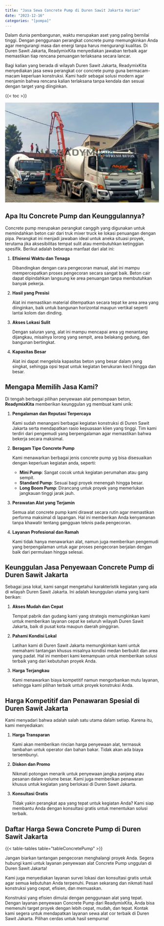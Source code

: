 ```yaml
---
title: "Jasa Sewa Concrete Pump di Duren Sawit Jakarta Harian"
date: "2023-12-16"
categories: "[pompa]"
---
```


Dalam dunia pembangunan, waktu merupakan aset yang paling bernilai tinggi. Dengan penggunaan perangkat concrete pump memungkinkan Anda agar mengurangi masa dan energi tanpa harus mengurangi kualitas. Di Duren Sawit Jakarta, ReadymixKita menyediakan jawaban terbaik agar memastikan tiap rencana penuangan terlaksana secara lancar.

Bagi kalian yang berada di wilayah Duren Sawit Jakarta, ReadymixKita menyediakan jasa sewa perangkat cor concrete pump guna bermacam-macam keperluan konstruksi. Kami hadir sebagai solusi modern agar menjamin bahwa rencana kalian terlaksana tanpa kendala dan sesuai dengan target yang diinginkan.

{{< toc >}}

![Jasa Sewa Concrete Pump di Duren Sawit Jakarta Harian](/images/pompa/sewa-pompa-20.jpg)

## Apa Itu Concrete Pump dan Keunggulannya?

Concrete pump merupakan perangkat canggih yang digunakan untuk memindahkan beton cair dari truk mixer truck ke lokasi penuangan dengan pipa. Perangkat ini menjadi jawaban ideal untuk aneka situasi proyek, terutama jika aksesibilitas tempat sulit atau membutuhkan ketinggian spesifik. Berikut adalah beberapa manfaat dari alat ini:

1. **Efisiensi Waktu dan Tenaga**

   Dibandingkan dengan cara pengecoran manual, alat ini mampu mempercepatkan proses pengecoran secara sangat baik. Beton cair dapat dipindahkan langsung ke area penuangan tanpa membutuhkan banyak pekerja.

2. **Hasil yang Presisi**

   Alat ini memastikan material ditempatkan secara tepat ke area area yang diinginkan, baik untuk bangunan horizontal maupun vertikal seperti lantai kolom dan dinding.

3. **Akses Lokasi Sulit**

   Dengan saluran yang, alat ini mampu mencapai area yg menantang dijangkau, misalnya lorong yang sempit, area belakang gedung, dan bangunan bertingkat.

4. **Kapasitas Besar**

   Alat ini dapat mengelola kapasitas beton yang besar dalam yang singkat, sehingga opsi tepat untuk kegiatan berukuran kecil hingga dan besar.

## Mengapa Memilih Jasa Kami?

Di tengah berbagai pilihan penyewaan alat pemompaan beton, **ReadymixKita** memberikan keunggulan yg membuat kami unik:

1. **Pengalaman dan Reputasi Terpercaya**

   Kami sudah menangani berbagai kegiatan konstruksi di Duren Sawit Jakarta serta mendapatkan rasio kepuasaan klien yang tinggi. Tim kami terdiri dari pengemudi yang berpengalaman agar memastikan bahwa bekerja secara maksimal.

2. **Beragam Tipe Concrete Pump**

   Kami menawarkan berbagai jenis concrete pump yg bisa disesuaikan dengan keperluan kegiatan anda, seperti:
   - **Mini Pump**: Sangat cocok untuk kegiatan perumahan atau gang sempit.
   - **Standard Pump**: Sesuai bagi proyek menengah hingga besar.
   - **Long Boom Pump**: Dirancang untuk proyek yang memerlukan jangkauan tinggi jarak jauh.

3. **Perawatan Alat yang Terjamin**

   Semua alat concrete pump kami dirawat secara rutin agar memastikan performa maksimal di lapangan. Hal ini memberikan Anda kenyamanan tanpa khawatir tentang gangguan teknis pada pengecoran.

4. **Layanan Profesional dan Ramah**

   Kami tidak hanya menawarkan alat, namun juga memberikan pengemudi yang berpengalaman untuk agar proses pengecoran berjalan dengan baik dari permulaan hingga selesai.

## Keunggulan Jasa Penyewaan Concrete Pump di Duren Sawit Jakarta

Sebagai jasa lokal, kami sangat mengetahui karakteristik kegiatan yang ada di wilayah Duren Sawit Jakarta. Ini adalah keunggulan utama yang kami berikan:

1. **Akses Mudah dan Cepat**

   Tempat pabrik dan gudang kami yang strategis memungkinkan kami untuk memberikan layanan cepat ke seluruh wilayah Duren Sawit Jakarta, baik di pusat kota maupun daerah pinggiran.

2. **Pahami Kondisi Lokal**

   Latihan kami di Duren Sawit Jakarta memungkinkan kami untuk memahami tantangan khusus misalnya kondisi medan berbukit dan area yang padat. Hal ini memberi kami kemampuan untuk memberikan solusi terbaik yang dari kebutuhan proyek Anda.

3. **Harga Terjangkau**

   Kami menawarkan biaya kompetitif namun mengorbankan mutu layanan, sehingga kami pilihan terbaik untuk proyek konstruksi Anda.

## Harga Kompetitif dan Penawaran Spesial di Duren Sawit Jakarta

Kami menyadari bahwa adalah salah satu utama dalam setiap. Karena itu, kami menyediakan:

1. **Harga Transparan**

   Kami akan memberikan rincian harga penyewaan alat, termasuk tambahan untuk operator dan bahan bakar. Tidak akan ada biaya tersembunyi.

2. **Diskon dan Promo**

   Nikmati potongan menarik untuk penyewaan jangka panjang atau pesanan dalam volume besar. Kami juga memberikan penawaran khusus untuk kegiatan yang berlokasi di Duren Sawit Jakarta.

3. **Konsultasi Gratis**

   Tidak yakin perangkat apa yang tepat untuk kegiatan Anda? Kami siap membantu Anda dengan konsultasi gratis untuk menentukan solusi terbaik.

## Daftar Harga Sewa Concrete Pump di Duren Sawit Jakarta

{{< table-tables table="tableConcretePump" >}}

Jangan biarkan tantangan pengecoran menghalangi proyek Anda. Segera hubungi kami untuk layanan penyewaan alat Concrete Pump unggulan di Duren Sawit Jakarta!

Kami juga menyediakan layanan survei lokasi dan konsultasi gratis untuk agar semua kebutuhan Anda terpenuhi. Pesan sekarang dan nikmati hasil konstruksi yang cepat, efisien, dan memuaskan.

Konstruksi yang efisien dimulai dengan penggunaan alat yang tepat. Dengan layanan penyewaan Concrete Pump dari ReadymixKita, Anda bisa memenuhi target proyek dengan lebih cepat, mudah, dan tepat. Kontak kami segera untuk mendapatkan layanan sewa alat cor terbaik di Duren Sawit Jakarta. Pilihan cerdas untuk hasil sempurna!